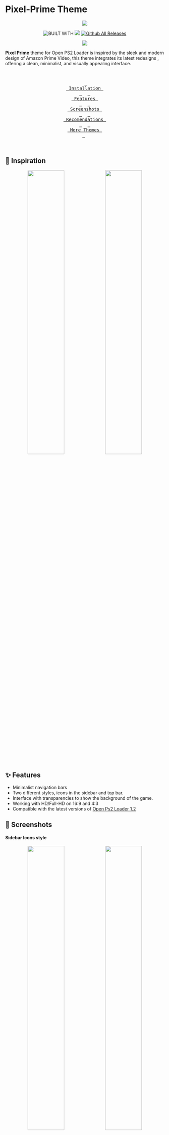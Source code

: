 # Pixel-Prime Theme

<p align="center">
  <img src="https://github.com/PixeliGer/OPL-Theme-Pixel-Prime/blob/main/assets/logo.png">
</p>

<div align = center>
  
  ![BUILT WITH](https://img.shields.io/badge/BUILT%20WITH-%E2%9D%A4-cd6133?labelColor=ff793f&style=for-the-badge&logoColor=f0f0f0)
  [![][made-with]][gimp]
  [![Github All Releases](https://img.shields.io/github/downloads/PixeliGer/OPL-Theme-Pixel-Prime/total?style=for-the-badge)]()
  
  [gimp]: https://www.gimp.org/
  [made-with]: https://img.shields.io/badge/gimp-5C5543?style=for-the-badge&logo=gimp&logoColor=white&logoSize=auto&label=Made%20With
  
  
  [![][download-pixel-prime]][pixel-prime]
  
  [pixel-prime]: https://github.com/PixeliGer/OPL-Theme-Pixel-Prime/releases/latest
  [download-pixel-prime]: https://img.shields.io/badge/Download%20🡇-35BF5C?style=for-the-badge
  
</div>

**Pixel Prime** theme for Open PS2 Loader is inspired by the sleek and modern design of Amazon Prime Video, this theme integrates its latest redesigns , offering a clean, minimalist, and visually appealing interface.


<div align = middle>
  <br>
  
  &ensp;[<kbd> <br> Installation <br> </kbd>](#-installation)&ensp;
  &ensp;[<kbd> <br> Features <br> </kbd>](#-features)&ensp;
  &ensp;[<kbd> <br> Screenshots <br> </kbd>](#-screenshots)&ensp;
  &ensp;[<kbd> <br> Recomendations <br> </kbd>](#-recommendations)&ensp;
  &ensp;[<kbd> <br> More Themes <br> </kbd>](https://pixeliger.github.io/opl-themes/)&ensp;
    
  <br>  
</div>


## 🌱 Inspiration

<p align="middle">
  <img width="48%" src="https://tvline.com/wp-content/uploads/2022/07/new-prime-video-ui-1.jpg">
  <img width="48%" src="https://m.media-amazon.com/images/I/B1HVIxbegjL.png">
</p>

## ✨ Features

* Minimalist navigation bars
* Two different styles, icons in the sidebar and top bar.
* Interface with transparencies to show the background of the game.
* Working with HD/Full-HD on 16:9 and 4:3
* Compatible with the latest versions of [Open Ps2 Loader 1.2](https://github.com/ps2homebrew/Open-PS2-Loader/releases)

## 📸 Screenshots

#### Sidebar Icons style

<p align="middle">  
  <img width="48%" src="https://github.com/PixeliGer/OPL-Theme-Pixel-Prime/blob/main/assets/screenshots/screenshot1.png">
  <img width="48%" src="https://github.com/PixeliGer/OPL-Theme-Pixel-Prime/blob/main/assets/screenshots/screenshot2.png">
  <img width="48%" src="https://github.com/PixeliGer/OPL-Theme-Pixel-Prime/blob/main/assets/screenshots/screenshot3.png">
  <img width="48%" src="https://github.com/PixeliGer/OPL-Theme-Pixel-Prime/blob/main/assets/screenshots/screenshot4.png">  
</p>

#### Topbar style

<p align="middle">
  <img width="48%" src="https://github.com/PixeliGer/OPL-Theme-Pixel-Prime/blob/main/assets/screenshots/screenshot5.png">
  <img width="48%" src="https://github.com/PixeliGer/OPL-Theme-Pixel-Prime/blob/main/assets/screenshots/screenshot6.png">
  <img width="48%" src="https://github.com/PixeliGer/OPL-Theme-Pixel-Prime/blob/main/assets/screenshots/screenshot7.png">
  <img width="48%" src="https://github.com/PixeliGer/OPL-Theme-Pixel-Prime/blob/main/assets/screenshots/screenshot8.png">
</p>

#### NEW 🌟 - Topbar (No Logo)
<p align="middle">
  <img width="48%" src="https://github.com/PixeliGer/OPL-Theme-Pixel-Prime/blob/main/assets/screenshots/screenshot9.png">
  <img width="48%" src="https://github.com/PixeliGer/OPL-Theme-Pixel-Prime/blob/main/assets/screenshots/screenshot10.png">
</p>

#### NEW 🌟 - **Accent** Variants
<p align="middle">
  <img width="48%" src="https://github.com/PixeliGer/OPL-Theme-Pixel-Prime/blob/main/assets/screenshots/screenshot11.png">
  <img width="48%" src="https://github.com/PixeliGer/OPL-Theme-Pixel-Prime/blob/main/assets/screenshots/screenshot12.png">
  
  <img width="48%" src="https://github.com/PixeliGer/OPL-Theme-Pixel-Prime/blob/main/assets/screenshots/screenshot13.png">
  <img width="48%" src="https://github.com/PixeliGer/OPL-Theme-Pixel-Prime/blob/main/assets/screenshots/screenshot14.png">
</p>


## 💾 Installation

**1. Initially, ensure your OPL folder is structured like this on your Device or in your Shared folder**
```
APPS/
ART/
CD/
CFG/
CHT/
DVD/
POPS/
THM/
VMC/
```

**2. Download one of the zip files that contains one of the Theme variants from the [Releases](https://github.com/PixeliGer/OPL-Theme-Pixel-Prime/releases/latest) page or using the green `DOWNLOAD` button at the top, (make sure it's one with the `thm_` prefix in its name)**
```
thm_Pixel-Prime
thm_Pixel-Prime-Top
thm_Pixel-Prime-Accent
```

**3. Extract the ZIP file and move the theme folder to your `THM` directory.**
```
THM/
├─ thm_Pixel-Prime/
├─ thm_Pixel-Prime-Top/
├─ thm_Pixel-Prime-Accent/
```

> [!NOTE]  
> Themes must be placed inside a folder named `THM` (in uppercase) for any of the devices: SMB share, HDD, USB, SD (MX4SIO), once the device starts, OPL will list the themes found in these locations

* **SMB** (Network Share)

In the root directory or drive you set as your PS2SMB share, in a THM folder

```
PS2SMB/THM/thm_Pixel-Prime/
```

* **USB**, **SD** device

In the root of the drive or partition set for OPL, in a THM folder

```
mass:/THM/thm_Pixel-Prime/
```

* **HDD** (Internal hard drive)

Place the THM folder in the `OPL Partition` of the HDD `+OPL`, you can create the partition if it doesn't exist, by using `uLaunchELF`: [FileBrowser > MISC > HddManager]

```
hdd0:/+OPL/THM/thm_Pixel-Prime/
```

> [!IMPORTANT]  
> Themes on any of these devices won’t display unless the device is enabled, so make sure to enable the device where your themes are stored through the OPL settings.

> [!WARNING]
> Avoid installing themes on the Memory Card, as their storage size can impact the proper functioning of the themes and cause issues with OPL.


**4. Launch OPL, if it was already open, restart it.**

**5. Go to OPL Settings and then `Display Settings`. In the 'Theme' option, find and select your theme, then click `OK` to apply it.**


## 💡 Recommendations

To enhance your experience with the theme, consider these recommendations:

* Make sure you are using an updated or recent version of [Open Ps2 Loader 1.2](https://github.com/ps2homebrew/Open-PS2-Loader/releases/tag/latest)
* Download the assets for the `ART` folder (Background Image, Cover, Logo, etc.) using the latest version of [OPL Manager](https://oplmanager.com/site/)
* Use **OPL Manager** to edit the `CFG` files for each game, to correctly display the game information (Description, Developer, Release Date, etc.).
* Use `MM-DD-YYYY` format for the release date in the Information section for optimal display.
* Enable Widescreen mode in OPL Settings for better text visibility.


